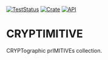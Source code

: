 [![TestStatus](https://github.com/alexyer/cryptimitives/actions/workflows/rust_test.yml/badge.svg?event=push)](https://github.com/alexyer/cryptimitives/actions)
[![Crate](https://img.shields.io/crates/v/cryptimitives.svg)](https://crates.io/crates/cryptimitives)
[![API](https://docs.rs/cryptimitives/badge.svg)](https://docs.rs/cryptimitives)
# CRYPTIMITIVE
CRYPTographic prIMITIVEs collection.